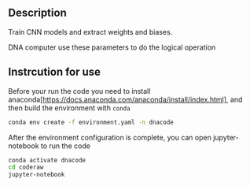 ## Description
Train CNN models and extract weights and biases.

DNA computer use these parameters to do the logical operation

## Instrcution for use 
Before your run the code you need to install anaconda[https://docs.anaconda.com/anaconda/install/index.html], and then build the environment with `conda`

```sh
conda env create -f environment.yaml -n dnacode
```
After the environment configuration is complete, you can open jupyter-notebook to run the code
```sh
conda activate dnacode
cd coderaw
jupyter-notebook
```








